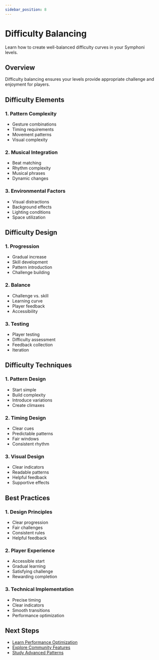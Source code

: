 ```yaml
---
sidebar_position: 8
---
```


# Difficulty Balancing

Learn how to create well-balanced difficulty curves in your Symphoni levels.

## Overview

Difficulty balancing ensures your levels provide appropriate challenge and enjoyment for players.

## Difficulty Elements

### 1. Pattern Complexity
- Gesture combinations
- Timing requirements
- Movement patterns
- Visual complexity

### 2. Musical Integration
- Beat matching
- Rhythm complexity
- Musical phrases
- Dynamic changes

### 3. Environmental Factors
- Visual distractions
- Background effects
- Lighting conditions
- Space utilization

## Difficulty Design

### 1. Progression
- Gradual increase
- Skill development
- Pattern introduction
- Challenge building

### 2. Balance
- Challenge vs. skill
- Learning curve
- Player feedback
- Accessibility

### 3. Testing
- Player testing
- Difficulty assessment
- Feedback collection
- Iteration

## Difficulty Techniques

### 1. Pattern Design
- Start simple
- Build complexity
- Introduce variations
- Create climaxes

### 2. Timing Design
- Clear cues
- Predictable patterns
- Fair windows
- Consistent rhythm

### 3. Visual Design
- Clear indicators
- Readable patterns
- Helpful feedback
- Supportive effects

## Best Practices

### 1. Design Principles
- Clear progression
- Fair challenges
- Consistent rules
- Helpful feedback

### 2. Player Experience
- Accessible start
- Gradual learning
- Satisfying challenge
- Rewarding completion

### 3. Technical Implementation
- Precise timing
- Clear indicators
- Smooth transitions
- Performance optimization

## Next Steps

- [Learn Performance Optimization](/symphoni-composer/docs/map-design/optimization)
- [Explore Community Features](/symphoni-composer/docs/community/features)
- [Study Advanced Patterns](/symphoni-composer/docs/map-design/advanced-patterns) 